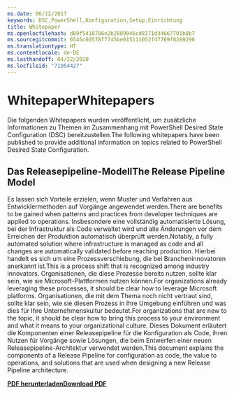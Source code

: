 ```yaml
---
ms.date: 06/12/2017
keywords: DSC,PowerShell,Konfiguration,Setup,Einrichtung
title: Whitepaper
ms.openlocfilehash: d89f5410786e2b2889946cd8171d34667701b8b7
ms.sourcegitcommit: 6545c60578f7745be015111052fd7769f8289296
ms.translationtype: HT
ms.contentlocale: de-DE
ms.lasthandoff: 04/22/2020
ms.locfileid: "71954427"
---
```

# <a name="whitepapers"></a><span data-ttu-id="8c247-103">Whitepaper</span><span class="sxs-lookup"><span data-stu-id="8c247-103">Whitepapers</span></span>

<span data-ttu-id="8c247-104">Die folgenden Whitepapers wurden veröffentlicht, um zusätzliche Informationen zu Themen im Zusammenhang mit PowerShell Desired State Configuration (DSC) bereitzustellen.</span><span class="sxs-lookup"><span data-stu-id="8c247-104">The following whitepapers have been published to provide additional information on topics related to PowerShell Desired State Configuration.</span></span>

## <a name="the-release-pipeline-model"></a><span data-ttu-id="8c247-105">Das Releasepipeline-Modell</span><span class="sxs-lookup"><span data-stu-id="8c247-105">The Release Pipeline Model</span></span>
<span data-ttu-id="8c247-106">Es lassen sich Vorteile erzielen, wenn Muster und Verfahren aus Entwicklermethoden auf Vorgänge angewendet werden.</span><span class="sxs-lookup"><span data-stu-id="8c247-106">There are benefits to be gained when patterns and practices from developer techniques are applied to operations.</span></span> <span data-ttu-id="8c247-107">Insbesondere eine vollständig automatisierte Lösung, bei der Infrastruktur als Code verwaltet wird und alle Änderungen vor dem Erreichen der Produktion automatisch überprüft werden.</span><span class="sxs-lookup"><span data-stu-id="8c247-107">Notably, a fully automated solution where infrastructure is managed as code and all changes are automatically validated before reaching production.</span></span> <span data-ttu-id="8c247-108">Hierbei handelt es sich um eine Prozessverschiebung, die bei Brancheninnovatoren anerkannt ist.</span><span class="sxs-lookup"><span data-stu-id="8c247-108">This is a process shift that is recognized among industry innovators.</span></span> <span data-ttu-id="8c247-109">Organisationen, die diese Prozesse bereits nutzen, sollte klar sein, wie sie Microsoft-Plattformen nutzen können.</span><span class="sxs-lookup"><span data-stu-id="8c247-109">For organizations already leveraging these processes, it should be clear how to leverage Microsoft platforms.</span></span> <span data-ttu-id="8c247-110">Organisationen, die mit dem Thema noch nicht vertraut sind, sollte klar sein, wie sie diesen Prozess in Ihre Umgebung einführen und was dies für Ihre Unternehmenskultur bedeutet.</span><span class="sxs-lookup"><span data-stu-id="8c247-110">For organizations that are new to the topic, it should be clear how to bring this process to your environment and what it means to your organizational culture.</span></span> <span data-ttu-id="8c247-111">Dieses Dokument erläutert die Komponenten einer Releasepipeline für die Konfiguration als Code, ihren Nutzen für Vorgänge sowie Lösungen, die beim Entwerfen einer neuen Releasepipeline-Architektur verwendet werden.</span><span class="sxs-lookup"><span data-stu-id="8c247-111">This document explains the components of a Release Pipeline for configuration as code, the value to operations, and solutions that are used when designing a new Release Pipeline architecture.</span></span>

<span data-ttu-id="8c247-112">**[PDF herunterladen](https://aka.ms/thereleasepipelinemodelpdf)**</span><span class="sxs-lookup"><span data-stu-id="8c247-112">**[Download PDF](https://aka.ms/thereleasepipelinemodelpdf)**</span></span>